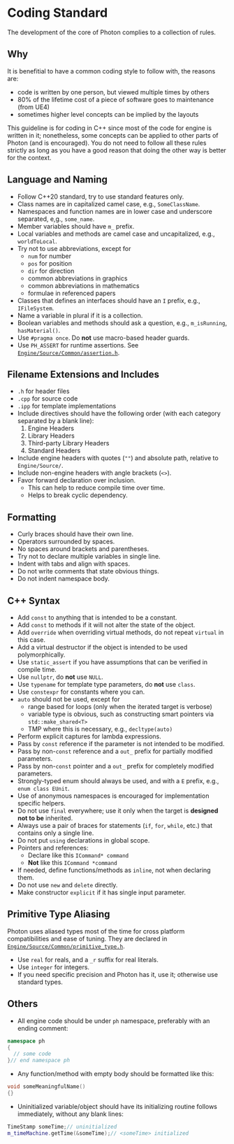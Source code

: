 # Coding Standard

The development of the core of Photon complies to a collection of rules.

## Why

It is benefitial to have a common coding style to follow with, the reasons are:

* code is written by one person, but viewed multiple times by others
* 80% of the lifetime cost of a piece of software goes to maintenance (from UE4)
* sometimes higher level concepts can be implied by the layouts

This guideline is for coding in C++ since most of the code for engine is written in it; nonetheless, some concepts can be applied to other parts of Photon (and is encouraged). You do not need to follow all these rules strictly as long as you have a good reason that doing the other way is better for the context.

## Language and Naming

* Follow C++20 standard, try to use standard features only.
* Class names are in capitalized camel case, e.g., `SomeClassName`.
* Namespaces and function names are in lower case and underscore separated, e,g., `some_name`.
* Member variables should have `m_` prefix.
* Local variables and methods are camel case and uncapitalized, e.g., `worldToLocal`.
* Try not to use abbreviations, except for
  * `num` for number
  * `pos` for position
  * `dir` for direction
  * common abbreviations in graphics
  * common abbreviations in mathematics
  * formulae in referenced papers
* Classes that defines an interfaces should have an `I` prefix, e.g., `IFileSystem`.
* Name a variable in plural if it is a collection.
* Boolean variables and methods should ask a question, e.g., `m_isRunning`, `hasMaterial()`.
* Use `#pragma once`. Do **not** use macro-based header guards.
* Use `PH_ASSERT` for runtime assertions. See [`Engine/Source/Common/assertion.h`](https://github.com/TzuChieh/Photon-v2/blob/master/Engine/Source/Common/assertion.h).

## Filename Extensions and Includes

* `.h` for header files
* `.cpp` for source code
* `.ipp` for template implementations
* Include directives should have the following order (with each category separated by a blank line):
  1. Engine Headers
  2. Library Headers
  3. Third-party Library Headers
  4. Standard Headers
* Include engine headers with quotes (`""`) and absolute path, relative to `Engine/Source/`.
* Include non-engine headers with angle brackets (`<>`).
* Favor forward declaration over inclusion.
  * This can help to reduce compile time over time.
  * Helps to break cyclic dependency.

## Formatting

* Curly braces should have their own line.
* Operators surrounded by spaces.
* No spaces around brackets and parentheses.
* Try not to declare multiple variables in single line.
* Indent with tabs and align with spaces.
* Do not write comments that state obvious things.
* Do not indent namespace body.

## C++ Syntax

* Add `const` to anything that is intended to be a constant.
* Add `const` to methods if it will not alter the state of the object.
* Add `override` when overriding virtual methods, do not repeat `virtual` in this case.
* Add a virtual destructor if the object is intended to be used polymorphically.
* Use `static_assert` if you have assumptions that can be verified in compile time.
* Use `nullptr`, do **not** use `NULL`.
* Use `typename` for template type parameters, do **not** use `class`.
* Use `constexpr` for constants where you can.
* `auto` should not be used, except for
  * range based for loops (only when the iterated target is verbose)
  * variable type is obvious, such as constructing smart pointers via `std::make_shared<T>`
  * TMP where this is necessary, e.g., `decltype(auto)`
* Perform explicit captures for lambda expressions.
* Pass by `const` reference if the parameter is not intended to be modified.
* Pass by non-`const` reference and a `out_` prefix for partially modified parameters.
* Pass by non-`const` pointer and a `out_` prefix for completely modified parameters.
* Strongly-typed enum should always be used, and with a `E` prefix, e.g., `enum class EUnit`.
* Use of anonymous namespaces is encouraged for implementation specific helpers.
* Do not use `final` everywhere; use it only when the target is **designed not to be** inherited.
* Always use a pair of braces for statements (`if`, `for`, `while`, etc.) that contains only a single line.
* Do not put `using` declarations in global scope.
* Pointers and references:
  * Declare like this `ICommand* command`
  * **Not** like this `ICommand *command`
* If needed, define functions/methods as `inline`, not when declaring them.
* Do not use `new` and `delete` directly.
* Make constructor `explicit` if it has single input parameter.

## Primitive Type Aliasing

Photon uses aliased types most of the time for cross platform compatibilities and ease of tuning. They are declared in [`Engine/Source/Common/primitive_type.h`](https://github.com/TzuChieh/Photon-v2/blob/master/Engine/Source/Common/primitive_type.h).

* Use `real` for reals, and a `_r` suffix for real literals.
* Use `integer` for integers.
* If you need specific precision and Photon has it, use it; otherwise use standard types.

## Others

* All engine code should be under `ph` namespace, preferably with an ending comment:

```cpp
namespace ph
{
  // some code
}// end namespace ph
```

* Any function/method with empty body should be formatted like this:

```cpp
void someMeaningfulName()
{}
```

* Uninitialized variable/object should have its initializing routine follows immediately, without any blank lines:

```cpp
TimeStamp someTime;// uninitialized
m_timeMachine.getTime(&someTime);// <someTime> initialized
```